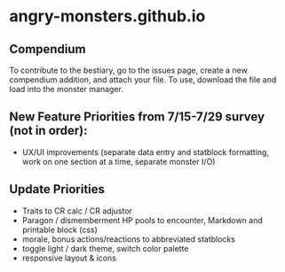 # angry-monsters.github.io

## Compendium
To contribute to the bestiary, go to the issues page, create a new compendium addition, and attach your file. To use, download the file and load into the monster manager.

## New Feature Priorities from 7/15-7/29 survey (not in order):
- UX/UI improvements (separate data entry and statblock formatting, work on one section at a time, separate monster I/O)

## Update Priorities
- Traits to CR calc / CR adjustor
- Paragon / dismemberment HP pools to encounter, Markdown and printable block (css)
- morale, bonus actions/reactions to abbreviated statblocks
- toggle light / dark theme, switch color palette
- responsive layout & icons

